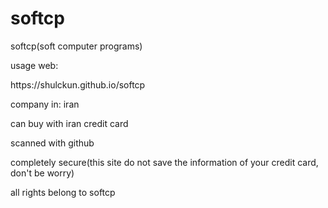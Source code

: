 # softcp
<p>softcp(soft computer programs)</p>
<p>usage web:</p>https://shulckun.github.io/softcp
<p>company in: iran</p>
<p>can buy with iran credit card</p>
<p>scanned with github</p>
<p>completely secure(this site do not save the information of your credit card, don't be worry)
</p>
<p>all rights belong to softcp</p>